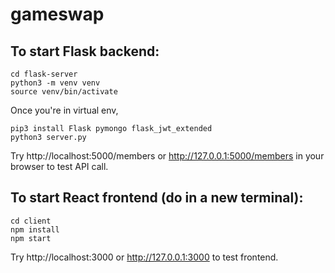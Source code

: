 # gameswap

## To start Flask backend:
```
cd flask-server
python3 -m venv venv
source venv/bin/activate
```

Once you're in virtual env,
```
pip3 install Flask pymongo flask_jwt_extended
python3 server.py
```
Try http://localhost:5000/members or http://127.0.0.1:5000/members in your browser to test API call.

## To start React frontend (do in a new terminal):
```
cd client
npm install
npm start
```
Try http://localhost:3000 or http://127.0.0.1:3000 to test frontend.
